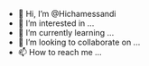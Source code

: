 - 👋 Hi, I’m @Hichamessandi
- 👀 I’m interested in ...
- 🌱 I’m currently learning ...
- 💞️ I’m looking to collaborate on ...
- 📫 How to reach me ...

<!---
Hichamessandi/Hichamessandi is a ✨ special ✨ repository because its `README.md` (this file) appears on your GitHub profile.
You can click the Preview link to take a look at your changes.
--->
